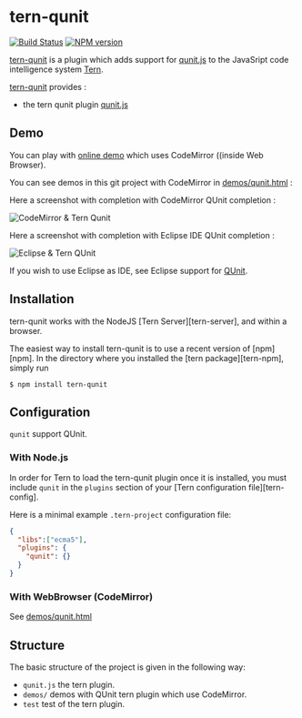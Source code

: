 # tern-qunit

[![Build Status](https://secure.travis-ci.org/angelozerr/tern-qunit.png)](http://travis-ci.org/angelozerr/tern-qunit)
[![NPM version](https://img.shields.io/npm/v/tern-qunit.svg)](https://www.npmjs.org/package/tern-jqunit)

[tern-qunit](https://github.com/angelozerr/tern-qunit) is a plugin which adds support for [qunit.js](http://qunitjs.com/) to the JavaSript code intelligence system [Tern](http://ternjs.net/).

[tern-qunit](https://github.com/angelozerr/tern-qunit) provides :

 * the tern qunit plugin [qunit.js](https://github.com/angelozerr/tern-qunit/blob/master/qunit.js)

## Demo

You can play with [online demo](http://demo-angelozerr.rhcloud.com/CodeMirror-Java/qunit.html) which uses CodeMirror ((inside Web Browser).

You can see demos in this git project with CodeMirror in  [demos/qunit.html](https://github.com/angelozerr/tern-qunit/blob/master/demos/qunit.html) :

Here a screenshot with completion with CodeMirror QUnit completion :
 
![CodeMirror & Tern Qunit](https://github.com/angelozerr/tern-qunit/wiki/images/TernQUnitWithCodeMirror.png)

Here a screenshot with completion with Eclipse IDE QUnit completion :

![Eclipse & Tern QUnit](https://github.com/angelozerr/tern-qunit/wiki/images/TernQUnitWithEclipse.png)

If you wish to use Eclipse as IDE, see Eclipse support for [QUnit](https://github.com/angelozerr/tern.java/wiki/Tern-&-QUnit-support).

## Installation

tern-qunit works with the NodeJS [Tern Server][tern-server], and within a browser.

The easiest way to install tern-qunit is to use a recent version of
[npm][npm]. In the directory where you installed the [tern package][tern-npm],
simply run

```
$ npm install tern-qunit
```

## Configuration

`qunit` support QUnit.

### With Node.js

In order for Tern to load the tern-qunit plugin once it is installed, you must
include `qunit` in the `plugins` section of your [Tern configuration
file][tern-config].

Here is a minimal example `.tern-project` configuration file:

```json
{
  "libs":["ecma5"],
  "plugins": {
    "qunit": {}
  }
}
```

### With WebBrowser (CodeMirror)

See [demos/qunit.html](https://github.com/angelozerr/tern-qunit/blob/master/demos/qunit.html)

## Structure

The basic structure of the project is given in the following way:

* `qunit.js` the tern plugin.
* `demos/` demos with QUnit tern plugin which use CodeMirror.
* `test` test of the tern plugin.
